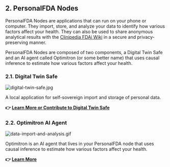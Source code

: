 ## 2. PersonalFDA Nodes

PersonalFDA Nodes are applications that can run on your phone or computer. They import, store, and analyze your data to identify how various factors affect your health.  They can also be used to share anonymous analytical results with the [Clinipedia FDAi Wiki](../clinipedia/clinipedia.md) in a secure and privacy-preserving manner.

PersonalFDA Nodes are composed of two components, a Digital Twin Safe and an AI agent called Optimitron (or some better name) that uses causal inference to estimate how various factors affect your health.

### 2.1. Digital Twin Safe

![digital-twin-safe.jpg](https://static.crowdsourcingcures.org/dfda/components/digital-twin-safe/digital-twin-safe.jpg)

A local application for self-sovereign import and storage of personal data.

**👉 [Learn More or Contribute to Digital Twin Safe](../digital-twin-safe/digital-twin-safe.md)**

### 2.2. Optimitron AI Agent

![data-import-and-analysis.gif](../../../img/data-import-and-analysis.gif)

Optimitron is an AI agent that lives in your PersonalFDA node that uses causal inference to estimate how various factors affect your health.

**👉 [Learn More](../optimiton-ai-agent/optomitron-ai-agent.md)**
